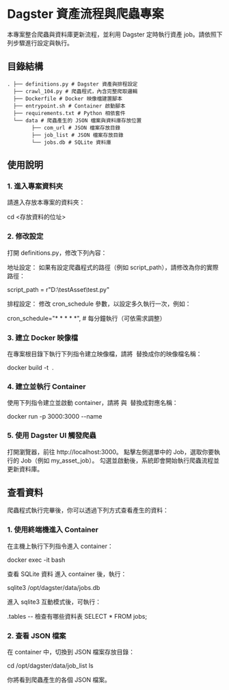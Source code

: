 # Dagster 資產流程與爬蟲專案

本專案整合爬蟲與資料庫更新流程，並利用 Dagster 定時執行資產 job。請依照下列步驟進行設定與執行。

## 目錄結構

    . ├── definitions.py # Dagster 資產與排程設定
      ├── crawl_104.py # 爬蟲程式，內含完整爬取邏輯 
      ├── Dockerfile # Docker 映像檔建置腳本 
      ├── entrypoint.sh # Container 啟動腳本
      ├── requirements.txt # Python 相依套件 
      └── data # 爬蟲產生的 JSON 檔案與資料庫存放位置
            ├── com_url # JSON 檔案存放目錄 
            ├── job_list # JSON 檔案存放目錄 
            └── jobs.db # SQLite 資料庫


## 使用說明

### 1. 進入專案資料夾
請進入存放本專案的資料夾：

cd <存放資料的位址>

### 2. 修改設定
打開 definitions.py，修改下列內容：

地址設定：
如果有設定爬蟲程式的路徑（例如 script_path），請修改為你的實際路徑：

script_path = r"D:\testAsset\test.py"

排程設定：
修改 cron_schedule 參數，以設定多久執行一次，例如：

cron_schedule="* * * * *",  # 每分鐘執行（可依需求調整）

### 3. 建立 Docker 映像檔
在專案根目錄下執行下列指令建立映像檔，請將 <image name> 替換成你的映像檔名稱：

docker build -t <image name> .

### 4. 建立並執行 Container
使用下列指令建立並啟動 container，請將 <container name> 與 <image name> 替換成對應名稱：

docker run -p 3000:3000 --name <container name> <image name>

### 5. 使用 Dagster UI 觸發爬蟲
打開瀏覽器，前往 http://localhost:3000。
點擊左側選單中的 Job，選取你要執行的 Job（例如 my_asset_job）。
勾選並啟動後，系統即會開始執行爬蟲流程並更新資料庫。

## 查看資料
爬蟲程式執行完畢後，你可以透過下列方式查看產生的資料：

### 1. 使用終端機進入 Container
在主機上執行下列指令進入 container：

docker exec -it <container name> bash

查看 SQLite 資料
進入 container 後，執行：

sqlite3 /opt/dagster/data/jobs.db

進入 sqlite3 互動模式後，可執行：

.tables         -- 檢查有哪些資料表
SELECT * FROM jobs;

### 2. 查看 JSON 檔案
在 container 中，切換到 JSON 檔案存放目錄：

cd /opt/dagster/data/job_list
ls

你將看到爬蟲產生的各個 JSON 檔案。



